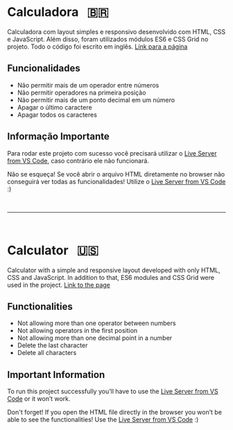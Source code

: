 # Calculadora &nbsp; 🇧🇷
Calculadora com layout simples e responsivo desenvolvido com HTML, CSS e JavaScript. Além disso, foram utilizados módulos ES6 e CSS Grid no projeto. Todo o código foi escrito em inglês. [Link para a página](https://gabrielbezerrag.github.io/Calculator/)

## Funcionalidades
- Não permitir mais de um operador entre números
- Não permitir operadores na primeira posição
- Não permitir mais de um ponto decimal em um número
- Apagar o último caractere
- Apagar todos os caracteres

## Informação Importante
Para rodar este projeto com sucesso você precisará utilizar o [Live Server from VS Code](https://marketplace.visualstudio.com/items?itemName=ritwickdey.LiveServer), caso contrário ele não funcionará.

Não se esqueça! Se você abrir o arquivo HTML diretamente no browser não conseguirá ver todas as funcionalidades! Utilize o [Live Server from VS Code](https://marketplace.visualstudio.com/items?itemName=ritwickdey.LiveServer) :)
<p>&nbsp;</p>

---

<p>&nbsp;</p>

# Calculator  &nbsp; 🇺🇸
Calculator with a simple and responsive layout developed with only HTML, CSS and JavaScript. In addition to that, ES6 modules and CSS Grid were used in the project. [Link to the page](https://gabrielbezerrag.github.io/Calculator/)

## Functionalities
- Not allowing more than one operator between numbers
- Not allowing operators in the first position
- Not allowing more than one decimal point in a number
- Delete the last character
- Delete all characters

## Important Information
To run this project successfully you’ll have to use the [Live Server from VS Code](https://marketplace.visualstudio.com/items?itemName=ritwickdey.LiveServer) or it won’t work.

Don't forget! If you open the HTML file directly in the browser you won’t be able to see the functionalities! Use the [Live Server from VS Code](https://marketplace.visualstudio.com/items?itemName=ritwickdey.LiveServer) :)

